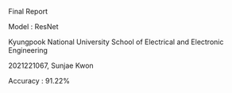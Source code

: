 Final Report

Model : ResNet

Kyungpook National University School of Electrical and Electronic Engineering

2021221067, Sunjae Kwon

Accuracy : 91.22%
